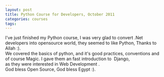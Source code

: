 ```yaml
---
layout: post
title: Python Course for Developers, October 2011
categories: courses
tags: 
---
```

I've just finished my Python course, I was very glad to convert .Net developers into opensource world, they seemed to like Python, Thanks to Allah :).  
We covered the basics of python, and it's good practices, conventions and of course Magic. I gave them an fast introduction to  Django, as they were interested in Web Development .  
God bless Open Source, God bless Egypt :).
